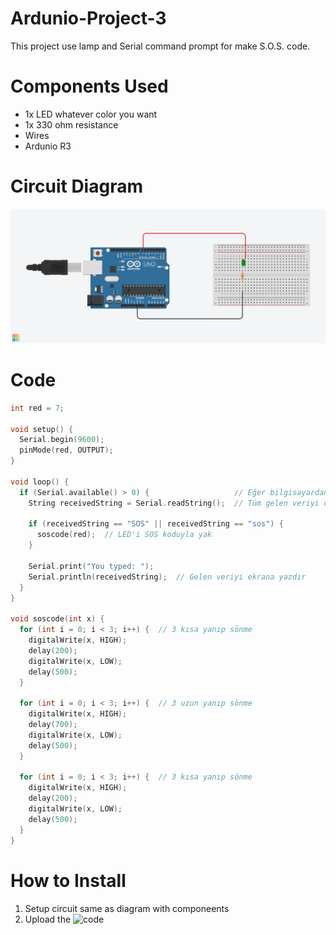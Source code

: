 # Ardunio-Project-3
This project use lamp and Serial command prompt for make S.O.S. code.

# Components Used
- 1x LED whatever color you want
- 1x 330 ohm resistance
- Wires
- Ardunio R3

# Circuit Diagram
![Circuit Diagram](circuit.png)

# Code
```cpp
int red = 7;

void setup() {
  Serial.begin(9600);
  pinMode(red, OUTPUT);
}

void loop() {
  if (Serial.available() > 0) {                   // Eğer bilgisayardan veri geldiyse
    String receivedString = Serial.readString();  // Tüm gelen veriyi oku

    if (receivedString == "SOS" || receivedString == "sos") {                // "SOS" komutu geldiyse
      soscode(red);  // LED'i SOS koduyla yak
    }

    Serial.print("You typed: ");
    Serial.println(receivedString);  // Gelen veriyi ekrana yazdır
  }
}

void soscode(int x) {
  for (int i = 0; i < 3; i++) {  // 3 kısa yanıp sönme
    digitalWrite(x, HIGH);
    delay(200);
    digitalWrite(x, LOW);
    delay(500);
  }

  for (int i = 0; i < 3; i++) {  // 3 uzun yanıp sönme
    digitalWrite(x, HIGH);
    delay(700);
    digitalWrite(x, LOW);
    delay(500);
  }

  for (int i = 0; i < 3; i++) {  // 3 kısa yanıp sönme
    digitalWrite(x, HIGH);
    delay(200);
    digitalWrite(x, LOW);
    delay(500);
  }
}
```
# How to Install
1. Setup circuit same as diagram with componeents
2. Upload the ![code](Code.ino)
